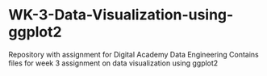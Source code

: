 # WK-3-Data-Visualization-using-ggplot2
Repository with assignment for Digital Academy Data Engineering
Contains files for week 3 assignment on data visualization using ggplot2
